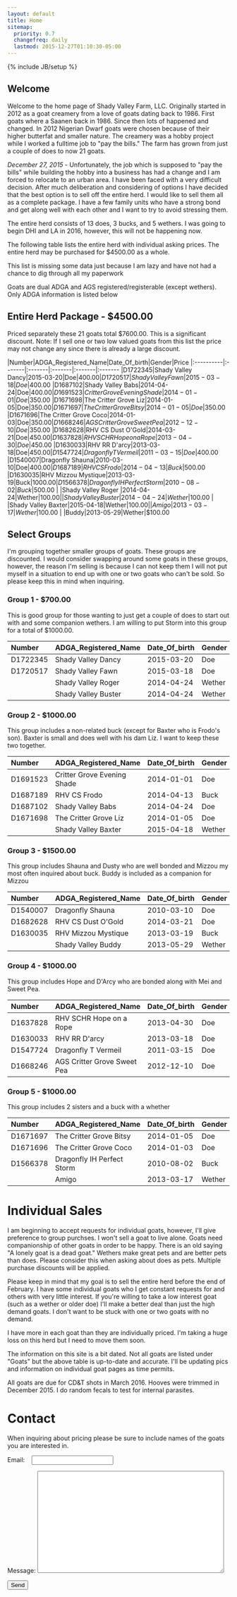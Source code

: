 ```yaml
---
layout: default
title: Home
sitemap:
  priority: 0.7
  changefreq: daily
  lastmod: 2015-12-27T01:10:30-05:00
---
```

{% include JB/setup %}

## Welcome

Welcome to the home page of Shady Valley Farm, LLC. Originally started in 2012 as a goat creamery from a love of
goats dating back to 1986. First goats where a Saanen back in 1986. Since then lots of happened and changed. In 2012
Nigerian Dwarf goats were chosen because of their higher butterfat and smaller nature. The creamery was a hobby project
while I worked a fulltime job to "pay the bills." The farm has grown from just a couple of does to now 21 goats.

*December 27, 2015* - Unfortunately, the job which is supposed to "pay the bills" while building the hobby into a business
has had a change and I am forced to relocate to an urban area. I have been faced with a very difficult decision. After much deliberation and considering of options
I have decided that the best option is to sell off the entire herd. I would like to sell them all as a complete package. I have
a few family units who have a strong bond and get along well with each other and I want to try to avoid stressing them.

The entire herd consists of 13 does, 3 bucks, and 5 wethers.  I was going to begin DHI and LA in 2016, however, this will not be
happening now. 

The following table lists the entire herd with individual asking prices. The entire herd may be purchased for $4500.00 as a whole.

This list is missing some data just because I am lazy and have not had a chance to dig through all my paperwork

Goats are dual ADGA and AGS registered/registerable (except wethers). Only ADGA information is listed below

## Entire Herd Package - $4500.00

Priced separately these 21 goats total $7600.00. This is a significant discount.  Note: If I sell one or two low valued goats from this list the price may not
change any since there is already a large discount.

|Number|ADGA_Registered_Name|Date_Of_birth|Gender|Price
|:----------|:-------|:-------|:-------|:-------|:-------
|D1722345|Shady Valley Dancy|2015-03-20|Doe|$400.00
|D1720517|Shady Valley Fawn|2015-03-18|Doe|$400.00
|D1687102|Shady Valley Babs|2014-04-24|Doe|$400.00
|D1691523|Critter Grove Evening Shade|2014-01-01|Doe|$350.00
|D1671698|The Critter Grove Liz|2014-01-05|Doe|$350.00
|D1671697|The Critter Grove Bitsy|2014-01-05|Doe|$350.00
|D1671696|The Critter Grove Coco|2014-01-03|Doe|$350.00
|D1668246|AGS Critter Grove Sweet Pea|2012-12-10|Doe|$350.00
|D1682628|RHV CS Dust O'Gold|2014-03-21|Doe|$450.00
|D1637828|RHV SCHR Hope on a Rope|2013-04-30|Doe|$450.00
|D1630033|RHV RR D'arcy|2013-03-18|Doe|$450.00
|D1547724|Dragonfly T Vermeil|2011-03-15|Doe|$400.00
|D1540007|Dragonfly Shauna|2010-03-10|Doe|$400.00
|D1687189|RHV CS Frodo|2014-04-13|Buck|$500.00
|D1630035|RHV Mizzou Mystique|2013-03-19|Buck|$1000.00
|D1566378|Dragonfly IH Perfect Storm|2010-08-02|Buck|$500.00
| |Shady Valley Roger |2014-04-24|Wether|$100.00
| |Shady Valley Buster|2014-04-24|Wether|$100.00
| |Shady Valley Baxter|2015-04-18|Wether|$100.00
| |Amigo|2013-03-17|Wether|$100.00
| |Buddy|2013-05-29|Wether|$100.00

## Select Groups

I'm grouping together smaller groups of goats. These groups are discounted.  I would consider swapping around some goats in these groups, however, the reason I'm selling is because
I can not keep them I will not put myself in a situation to end up with one or two goats who can't be sold. So please keep this in mind when inquiring. 

### Group 1 - $700.00

This is good group for those wanting to just get a couple of does to start out with and some companion wethers.  I am willing to put Storm into this group for a total of $1000.00.

|Number|ADGA_Registered_Name|Date_Of_birth|Gender
|:----------|:-------|:-------|:-------
|D1722345|Shady Valley Dancy|2015-03-20|Doe
|D1720517|Shady Valley Fawn|2015-03-18|Doe
| |Shady Valley Roger|2014-04-24|Wether
| |Shady Valley Buster|2014-04-24|Wether


### Group 2 - $1000.00

This group includes a non-related buck (except for Baxter who is Frodo's son). Baxter is small and does well with his dam Liz. I want to keep these two together.

|Number|ADGA_Registered_Name|Date_Of_birth|Gender
|:----------|:-------|:-------|:--------
|D1691523|Critter Grove Evening Shade|2014-01-01|Doe
|D1687189|RHV CS Frodo|2014-04-13|Buck
|D1687102|Shady Valley Babs|2014-04-24|Doe
|D1671698|The Critter Grove Liz|2014-01-05|Doe
| |Shady Valley Baxter|2015-04-18|Wether

### Group 3 - $1500.00

This group includes Shauna and Dusty who are well bonded and Mizzou my most often inquired about buck. Buddy is included as a companion for Mizzou

|Number|ADGA_Registered_Name|Date_Of_birth|Gender
|:----------|:-------|:-------|:-------
|D1540007|Dragonfly Shauna|2010-03-10|Doe
|D1682628|RHV CS Dust O'Gold|2014-03-21|Doe
|D1630035|RHV Mizzou Mystique|2013-03-19|Buck
| |Shady Valley Buddy|2013-05-29|Wether


### Group 4 - $1000.00

This group includes Hope and D'Arcy who are bonded along with Mei and Sweet Pea.

|Number|ADGA_Registered_Name|Date_Of_birth|Gender
|:----------|:-------|:-------|:-------
|D1637828|RHV SCHR Hope on a Rope|2013-04-30|Doe
|D1630033|RHV RR D'arcy|2013-03-18|Doe
|D1547724|Dragonfly T Vermeil|2011-03-15|Doe
|D1668246|AGS Critter Grove Sweet Pea|2012-12-10|Doe

### Group 5 - $1000.00

This group includes 2 sisters and a buck with a whether

|Number|ADGA_Registered_Name|Date_Of_birth|Gender
|:----------|:-------|:-------|:-------
|D1671697|The Critter Grove Bitsy|2014-01-05|Doe
|D1671696|The Critter Grove Coco|2014-01-03|Doe
|D1566378|Dragonfly IH Perfect Storm|2010-08-02|Buck
| |Amigo|2013-03-17|Wether


# Individual Sales

I am beginning to accept requests for individual goats, however, I'll give preference to group purchses.  I won't sell a goat to live alone. Goats need companionship of other goats in order to be happy. There is
an old saying "A lonely goat is a dead goat."   Wethers make great pets and are better pets than does. Please consider this when asking about does as pets.  Multiple purchase discounts will be applied.

Please keep in mind that my goal is to sell the entire herd before the end of February. I have some individual goats who I get constant requests for and others with very little interest. If you're willing to take a low interest goat (such 
as a wether or older doe) I'll make a better deal than just the high demand goats.  I don't want to be stuck with one or two goats with no demand.

I have more in each goat than they are individually priced. I'm taking a huge loss on this herd but I need to move them soon. 

The information on this site is a bit dated. Not all goats are listed under "Goats"  but the above table is up-to-date and accurate. I'll be updating pics and information on individual goat pages as time permits.

All goats are due for CD&T shots in March 2016. Hooves were trimmed in December 2015. I do random fecals to test for internal parasites.

# Contact

When inquiring about pricing please be sure to include names of the goats you are interested in. 

<form action="http://formspree.io/wes0209@yahoo.com" method="POST">
  <p>Email:&nbsp;&nbsp;&nbsp; <input type="email" name="_replyto"></p>
  <p>Message: <textarea name="body" cols='50' rows='15'></textarea></p>
  <input type="submit" value="Send">
</form>
